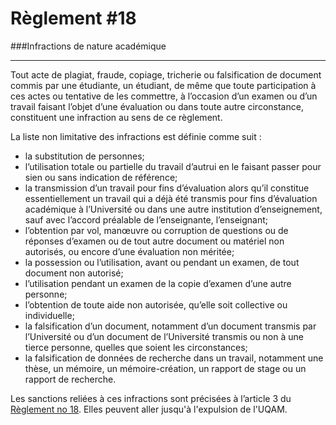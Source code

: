 # Règlement #18
###Infractions de nature académique

-----

Tout acte de plagiat, fraude, copiage, tricherie ou falsification de document commis par une étudiante, un étudiant, de même que toute participation à ces actes ou tentative de les commettre, à l’occasion d’un examen ou d’un travail faisant l’objet d’une évaluation ou dans toute autre circonstance, constituent une infraction au sens de ce règlement.

La liste non limitative des infractions est définie comme suit :

- la substitution de personnes;
- l’utilisation totale ou partielle du travail d’autrui en le faisant passer pour sien ou sans indication de référence;
- la transmission d’un travail pour fins d’évaluation alors qu’il constitue essentiellement un travail qui a déjà été transmis pour fins d’évaluation académique à l’Université ou dans une autre institution d’enseignement, sauf avec l’accord préalable de l’enseignante, l’enseignant;
- l’obtention par vol, manœuvre ou corruption de questions ou de réponses d’examen ou de tout autre document ou matériel non autorisés, ou encore d’une évaluation non méritée;
- la possession ou l’utilisation, avant ou pendant un examen, de tout document non autorisé;
- l’utilisation pendant un examen de la copie d’examen d’une autre personne;
- l’obtention de toute aide non autorisée, qu’elle soit collective ou individuelle;
- la falsification d’un document, notamment d’un document transmis par l’Université ou d’un document de l’Université transmis ou non à une tierce personne, quelles que soient les circonstances;
- la falsification de données de recherche dans un travail, notamment une thèse, un mémoire, un mémoire-création, un rapport de stage ou un rapport de recherche.

Les sanctions reliées à ces infractions sont précisées à l’article 3 du [Règlement no 18](http://r18.uqam.ca). Elles peuvent aller jusqu'à l'expulsion de l'UQAM.
